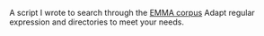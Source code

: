 A script I wrote to search through the [EMMA corpus](https://www.uantwerpen.be/en/projects/mind-bending-grammars/emma-corpus/)
Adapt regular expression and directories to meet your needs.
